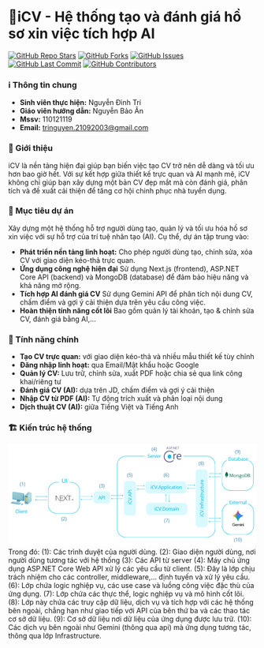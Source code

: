 # 📄iCV - Hệ thống tạo và đánh giá hồ sơ xin việc tích hợp AI

[![GitHub Repo Stars](https://img.shields.io/github/stars/dinhtri21/tn-da21ttb-110121119-nguyendinhtri-icv)](https://github.com/dinhtri21/tn-da21ttb-110121119-nguyendinhtri-icv/stargazers) [![GitHub Forks](https://img.shields.io/github/forks/dinhtri21/tn-da21ttb-110121119-nguyendinhtri-icv)](https://github.com/dinhtri21/tn-da21ttb-110121119-nguyendinhtri-icv/network/members) [![GitHub Issues](https://img.shields.io/github/issues/dinhtri21/tn-da21ttb-110121119-nguyendinhtri-icv)](https://github.com/dinhtri21/tn-da21ttb-110121119-nguyendinhtri-icv/issues) [![GitHub Last Commit](https://img.shields.io/github/last-commit/dinhtri21/tn-da21ttb-110121119-nguyendinhtri-icv)](https://github.com/dinhtri21/tn-da21ttb-110121119-nguyendinhtri-icv/commits/main) [![GitHub Contributors](https://img.shields.io/github/contributors/dinhtri21/tn-da21ttb-110121119-nguyendinhtri-icv?style=flat&color=blue)](https://github.com/dinhtri21/tn-da21ttb-110121119-nguyendinhtri-icv/graphs/contributors)

### ℹ️ Thông tin chung
- **Sinh viên thực hiện:** Nguyễn Đình Trí  
- **Giáo viên hướng dẫn:** Nguyễn Bảo Ân  
- **Mssv:** 110121119  
- **Email:** [tringuyen.21092003@gmail.com](mailto:tringuyen.21092003@gmail.com)  
### 📝 Giới thiệu
iCV là nền tảng hiện đại giúp bạn biến việc tạo CV trở nên dễ dàng và tối ưu hơn bao giờ hết. Với sự kết hợp giữa thiết kế trực quan và AI mạnh mẽ, iCV không chỉ giúp bạn xây dựng một bản CV đẹp mắt mà còn đánh giá, phân tích và đề xuất cải thiện để tăng cơ hội chinh phục nhà tuyển dụng.
### 🎯 Mục tiêu dự án
Xây dựng một hệ thống hỗ trợ người dùng tạo, quản lý và tối ưu hóa hồ sơ xin việc với sự hỗ trợ của trí tuệ nhân tạo (AI). Cụ thể, dự án tập trung vào:
- **Phát triển nền tảng linh hoạt:** Cho phép người dùng tạo, chỉnh sửa, xóa CV với giao diện kéo-thả trực quan.
- **Ứng dụng công nghệ hiện đại** Sử dụng Next.js (frontend), ASP.NET Core API (backend) và MongoDB (database) để đảm bảo hiệu năng và khả năng mở rộng.
- **Tích hợp AI đánh giá CV** Sử dụng Gemini API để phân tích nội dung CV, chấm điểm và gợi ý cải thiện dựa trên yêu cầu công việc.
- **Hoàn thiện tính năng cốt lõi** Bao gồm quản lý tài khoản, tạo & chỉnh sửa CV, đánh giá bằng AI,...
### 🔑 Tính năng chính
- **Tạo CV trực quan:** với giao diện kéo-thả và nhiều mẫu thiết kế tùy chỉnh  
- **Đăng nhập linh hoạt:** qua Email/Mật khẩu hoặc Google  
- **Quản lý CV:** Lưu trữ, chỉnh sửa, xuất PDF hoặc chia sẻ qua link công khai/riêng tư  
- **Đánh giá CV (AI):** dựa trên JD, chấm điểm và gợi ý cải thiện  
- **Nhập CV từ PDF (AI):** Tự động trích xuất và phân loại nội dung  
- **Dịch thuật CV (AI):** giữa Tiếng Việt và Tiếng Anh  
### 🏗️ Kiến trúc hệ thống
![architecture](docs/images/architecture.png)
Trong đó:
(1): Các trình duyệt của người dùng.
(2): Giao diện người dùng, nơi người dùng tương tác với hệ thống
(3): Các API từ server
(4): Máy chủ ứng dụng ASP.NET Core Web API xử lý các yêu cầu từ client.
(5): Đây là lớp chịu trách nhiệm cho các controller, middleware,… định tuyến và xử lý yêu cầu.
(6): Lớp chứa logic nghiệp vụ, các use case và luồng công việc đặc thù của ứng dụng.
(7): Lớp chứa các thực thể, logic nghiệp vụ và mô hình cốt lõi.
(8): Lớp này chứa các truy cập dữ liệu, dịch vụ và tích hợp với các hệ thống bên ngoài, chẳng hạn như giao tiếp với API của bên thứ ba và các thao tác cơ sở dữ liệu.
(9): Cơ sở dữ liệu nơi dữ liệu của ứng dụng được lưu trữ.
(10): Các dịch vụ bên ngoài như Gemini (thông qua api) mà ứng dụng tương tác, thông qua lớp Infrastructure.
